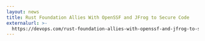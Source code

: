 ```yaml
---
layout: news
title: Rust Foundation Allies With OpenSSF and JFrog to Secure Code
externalurl: >-
  https://devops.com/rust-foundation-allies-with-openssf-and-jfrog-to-secure-code/
---
```

